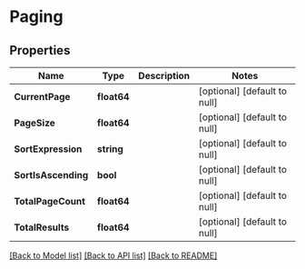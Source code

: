 # Paging

## Properties
Name | Type | Description | Notes
------------ | ------------- | ------------- | -------------
**CurrentPage** | **float64** |  | [optional] [default to null]
**PageSize** | **float64** |  | [optional] [default to null]
**SortExpression** | **string** |  | [optional] [default to null]
**SortIsAscending** | **bool** |  | [optional] [default to null]
**TotalPageCount** | **float64** |  | [optional] [default to null]
**TotalResults** | **float64** |  | [optional] [default to null]

[[Back to Model list]](../README.md#documentation-for-models) [[Back to API list]](../README.md#documentation-for-api-endpoints) [[Back to README]](../README.md)


